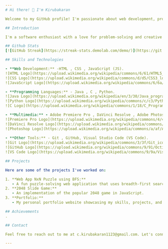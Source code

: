 ```yaml
---
# Hi there! 👋 I'm Kirubakaran

Welcome to my GitHub profile! I'm passionate about web development, programming, and multimedia. Let me introduce myself and share my skills and projects with you.

## Introduction

I'm a software enthusiast with a love for problem-solving and creative projects. My journey in the tech world has been exciting, and I'm always eager to learn and explore new technologies.

## Github Stats
[![GitHub Streak](https://streak-stats.demolab.com/demo/)](https://git.io/streak-stats)

## Skills and Technologies

- **Web Development:** -HTML , CSS , JavaScript (JS).
![HTML Logo](https://upload.wikimedia.org/wikipedia/commons/6/61/HTML5_logo_and_wordmark.svg)
![CSS Logo](https://upload.wikimedia.org/wikipedia/commons/d/d5/CSS3_logo_and_wordmark.svg)
![JavaScript Logo](https://upload.wikimedia.org/wikipedia/commons/6/6a/JavaScript-logo.png)

- **Programming Languages:** - Java , C , Python.
![Java Logo](https://upload.wikimedia.org/wikipedia/en/3/30/Java_programming_language_logo.svg)
![Python Logo](https://upload.wikimedia.org/wikipedia/commons/c/c3/Python-logo-notext.svg)
![C Logo](https://upload.wikimedia.org/wikipedia/commons/1/18/C_Programming_Language.svg)

- **Multimedia:** - Adobe Premiere Pro , DaVinci Resolve , Adobe Photoshop.
![Premiere Pro Logo](https://upload.wikimedia.org/wikipedia/commons/4/40/Adobe_Premiere_Pro_CC_icon.svg)
![DaVinci Resolve Logo](https://upload.wikimedia.org/wikipedia/commons/4/48/DaVinci_Resolve_17_logo.svg)
![Photoshop Logo](https://upload.wikimedia.org/wikipedia/commons/a/af/Adobe_Photoshop_CC_icon.svg)
 
- **Other Tools:** - Git , GitHub, Visual Studio Code (VS Code).
![Git Logo](https://upload.wikimedia.org/wikipedia/commons/3/3f/Git_icon.svg)
![GitHub Logo](https://upload.wikimedia.org/wikipedia/commons/9/91/Octicons-mark-github.svg)
![VS Code Logo](https://upload.wikimedia.org/wikipedia/commons/9/9a/Visual_Studio_Code_1.35_icon.svg) 

## Projects

Here are some of the projects I've worked on:

1. **Web App NxN Puzzle using BFS:**
   - A fun puzzle-solving web application that uses breadth-first search (BFS) to find solutions.
2. **2048 Slide Game:**
   - An implementation of the popular 2048 game in JavaScript.
3. **Portfolio:**
   - My personal portfolio website showcasing my skills, projects, and achievements.

## Achievements
.

## Contact

Feel free to reach out to me at c.kirubakaran1123@gmail.com. Let's connect and collaborate!

---
```

